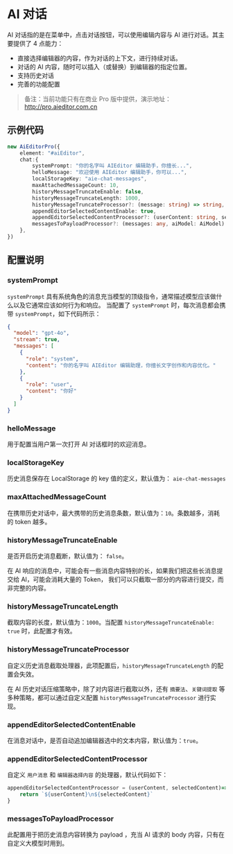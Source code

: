 # AI 对话
AI 对话指的是在菜单中，点击对话按钮，可以使用编辑内容与 AI 进行对话。其主要提供了 4 点能力：

- 直接选择编辑器的内容，作为对话的上下文，进行持续对话。
- 对话的 AI 内容，随时可以插入（或替换）到编辑器的指定位置。
- 支持历史对话
- 完善的功能配置

> 备注：当前功能只有在商业 Pro 版中提供，演示地址： http://pro.aieditor.com.cn

## 示例代码

```ts
new AiEditorPro({
    element: "#aiEditor",
    chat:{
        systemPrompt: "你的名字叫 AIEditor 编辑助手，你擅长...",
        helloMessage: "欢迎使用 AIEditor 编辑助手，你可以...",
        localStorageKey: "aie-chat-messages",
        maxAttachedMessageCount: 10,
        historyMessageTruncateEnable: false,
        historyMessageTruncateLength: 1000,
        historyMessageTruncateProcessor?: (message: string) => string,
        appendEditorSelectedContentEnable: true,
        appendEditorSelectedContentProcessor?: (userContent: string, selectedContent: string) => string,
        messagesToPayloadProcessor?: (messages: any, aiModel: AiModel) => string,
    },
})
```

## 配置说明

### systemPrompt

`systemPrompt` 具有系统角色的消息充当模型的顶级指令，通常描述模型应该做什么以及它通常应该如何行为和响应。
当配置了 `systemPrompt` 时，每次消息都会携带 `systemPrompt`，如下代码所示：

```json 7
{
  "model": "gpt-4o",
  "stream": true,
  "messages": [
    {
      "role": "system",
      "content": "你的名字叫 AIEditor 编辑助理，你擅长文字创作和内容优化。"
    },
    {
      "role": "user",
      "content": "你好"
    }
  ]
}
```

### helloMessage
用于配置当用户第一次打开 AI 对话框时的欢迎消息。

### localStorageKey
历史消息保存在 LocalStorage 的 key 值的定义，默认值为： `aie-chat-messages`

### maxAttachedMessageCount
在携带历史对话中，最大携带的历史消息条数，默认值为：`10`。条数越多，消耗的 token 越多。

### historyMessageTruncateEnable
是否开启历史消息截断，默认值为： `false`。

在 AI 响应的消息中，可能会有一些消息内容特别的长，如果我们把这些长消息提交给 AI，可能会消耗大量的 Token，
我们可以只截取一部分的内容进行提交，而非完整的内容。

### historyMessageTruncateLength
截取内容的长度，默认值为：`1000`。当配置 `historyMessageTruncateEnable: true` 时，此配置才有效。

### historyMessageTruncateProcessor
自定义历史消息截取处理器，此项配置后，`historyMessageTruncateLength` 的配置会失效。

在 AI 历史对话压缩策略中，除了对内容进行截取以外，还有 `摘要法`、`关键词提取` 等多种策略，都可以通过自定义配置
`historyMessageTruncateProcessor` 进行实现。

### appendEditorSelectedContentEnable
在消息对话中，是否自动追加编辑器选中的文本内容，默认值为：`true`。

### appendEditorSelectedContentProcessor
自定义 `用户消息` 和 `编辑器选择内容` 的处理器，默认代码如下：

```ts
appendEditorSelectedContentProcessor = (userContent, selectedContent)=>{
    return `${userContent}\n${selectedContent}`
}
```

### messagesToPayloadProcessor
此配置用于把历史消息内容转换为 payload ，充当 AI 请求的 body 内容，只有在自定义大模型时用到。
